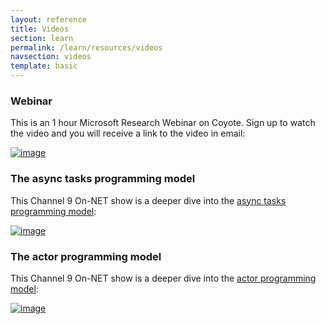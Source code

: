 ```yaml
---
layout: reference
title: Videos
section: learn
permalink: /learn/resources/videos
navsection: videos
template: basic
---
```


### Webinar

This is an 1 hour Microsoft Research Webinar on Coyote. Sign up to watch the video and you will receive a link to the video in email:

[![image](/coyote/assets/images/webinar.png)](https://note.microsoft.com/MSR-Webinar-Coyote-Registration-On-Demand.html)

### The async tasks programming model

This Channel 9 On-NET show is a deeper dive into the [async tasks programming model](/coyote/learn/programming-models/async/overview):

[![image](/coyote/assets/images/channel9_tasks.png)](https://channel9.msdn.com/Shows/On-NET/Reliable-Async-Systems-with-Coyote-Part-1)

### The actor programming model

This Channel 9 On-NET show is a deeper dive into the [actor programming model](/coyote/learn/programming-models/actors/overview):

[![image](/coyote/assets/images/channel9_actors.png)](https://channel9.msdn.com/Shows/On-NET/Reliable-Async-Systems-with-Coyote-Part-2)
